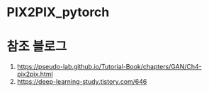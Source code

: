 # PIX2PIX_pytorch
# 참조 블로그
  1. https://pseudo-lab.github.io/Tutorial-Book/chapters/GAN/Ch4-pix2pix.html
  2. https://deep-learning-study.tistory.com/646
